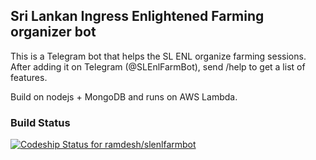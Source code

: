 ## Sri Lankan Ingress Enlightened Farming organizer bot

This is a Telegram bot that helps the SL ENL organize farming sessions. After adding it on Telegram (@SLEnlFarmBot), send /help to get a list of features. 

Build on nodejs + MongoDB and runs on AWS Lambda.

### Build Status

[![Codeship Status for ramdesh/slenlfarmbot](https://app.codeship.com/projects/14beeac0-44e2-0137-d0b9-62433a311d04/status?branch=master)](https://app.codeship.com/projects/337045)
